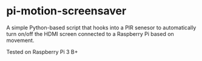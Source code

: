 # pi-motion-screensaver

A simple Python-based script that hooks into a PIR senesor to automatically turn on/off the HDMI screen connected to a Raspberry Pi
based on movement.

Tested on Raspberry Pi 3 B+


